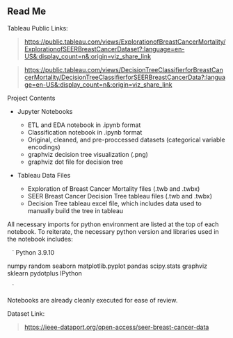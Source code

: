## Read Me

Tableau Public Links:

>https://public.tableau.com/views/ExplorationofBreastCancerMortality/ExplorationofSEERBreastCancerDataset?:language=en-US&:display_count=n&:origin=viz_share_link

>https://public.tableau.com/views/DecisionTreeClassifierforBreastCancerMortality/DecisionTreeClassifierforSEERBreastCancerData?:language=en-US&:display_count=n&:origin=viz_share_link


Project Contents

- Jupyter Notebooks
  - ETL and EDA notebook in .ipynb format
  - Classification notebook in .ipynb format
  - Original, cleaned, and pre-proccessed datasets (categorical variable encodings)
  - graphviz decision tree visualization (.png)
  - graphviz dot file for decision tree

- Tableau Data Files
  - Exploration of Breast Cancer Mortality files (.twb and .twbx)
  - SEER Breast Cancer Decision Tree tableau files (.twb and .twbx)
  - Decision Tree tableau excel file, which includes data used to manually build the tree in tableau

All necessary imports for python environment are listed at the top of each notebook. To reiterate, the necessary python version and libraries used in the notebook includes:

` ` `
Python 3.9.10

numpy
random 
seaborn 
matplotlib.pyplot
pandas
scipy.stats
graphviz
sklearn
pydotplus
IPython

` ` `

Notebooks are already cleanly executed for ease of review. 


Dataset Link:

>https://ieee-dataport.org/open-access/seer-breast-cancer-data


